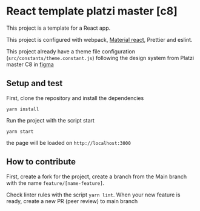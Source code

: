 # React template platzi master [c8]

This project is a template for a React app.

This project is configured with webpack, [Material react](https://mui.com), Prettier and eslint.

This project already have a theme file configuration (`src/constants/theme.constant.js`) following the design system from Platzi master C8 in [figma](https://www.figma.com/file/JbToDZz42lRNoZFCdDxya5/Standards?node-id=0%3A1)

## Setup and test

First, clone the repository and install the dependencies

`yarn install`

Run the project with the script start

`yarn start`

the page will be loaded on `http://localhost:3000`

## How to contribute

First, create a fork for the project, create a branch from the Main branch with the name `feature/[name-feature]`.

Check linter rules with the script `yarn lint`. When your new feature is ready, create a new PR (peer review) to main branch